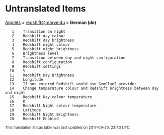 # Untranslated Items
[Applets](../../../README.md) &#187; [redshift@marvel4u](../README.md) &#187; **German (de)**

       1	Transition on night
       2	Redshift day colour
       3	Redshift day brightness
       4	Redshift night colour
       5	Redshift night brightness
       6	Brightness level
       7	Transition between day and night configuration
       8	Redshift configuration
       9	Redshift settings
      10	%
      11	Redshift Day Brightness
      12	Longitude
      13	If not entered Redshift would use GeoClue2 provider
      14	Change temperature colour and Redshift brightness between day and night
      15	Redshift Day colour temperature
      16	K
      17	Redshift Night colour temperature
      18	Latitude
      19	Redshift Night Brightness
      20	Redshift Enabled

<sup>This translation status table was last updated on 2017-09-20, 23:43 UTC.</sup>
